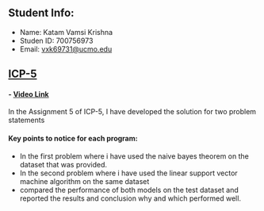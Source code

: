 ## Student Info:
- Name: Katam Vamsi Krishna
- Studen ID: 700756973
- Email: vxk69731@ucmo.edu

## [ICP-5](https://github.com/kvamsi7/mscs/blob/mscs_nn/CS5720-Neural%20Network%20and%20Deep%20Learning/Assignments/ICP-5/ICP-5.ipynb)
 #### - [Video Link](https://drive.google.com/file/d/1MeNYO1BXYfBGNLFf8--UP8_LWzI6N0gw/view?usp=drive_link)

 In the Assignment 5 of ICP-5, I have developed the solution for two problem statements

#### Key points to notice for each program:
  - In the first problem where i have used the naive bayes theorem on the dataset that was provided.
  - In the second problem where i have used the linear support vector machine algorithm on the same dataset
  - compared the performance of both models on the test dataset and reported the results and conclusion why and which performed well.


